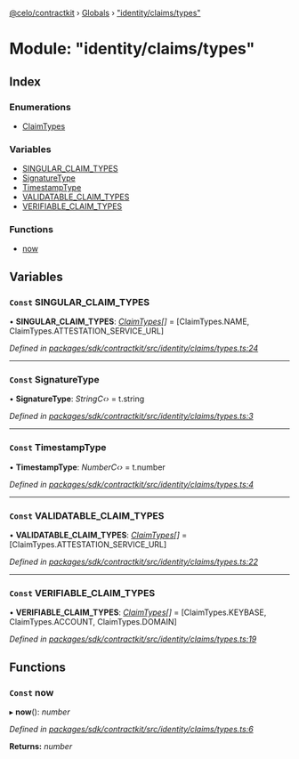 [@celo/contractkit](../README.md) › [Globals](../globals.md) › ["identity/claims/types"](_identity_claims_types_.md)

# Module: "identity/claims/types"

## Index

### Enumerations

* [ClaimTypes](../enums/_identity_claims_types_.claimtypes.md)

### Variables

* [SINGULAR_CLAIM_TYPES](_identity_claims_types_.md#const-singular_claim_types)
* [SignatureType](_identity_claims_types_.md#const-signaturetype)
* [TimestampType](_identity_claims_types_.md#const-timestamptype)
* [VALIDATABLE_CLAIM_TYPES](_identity_claims_types_.md#const-validatable_claim_types)
* [VERIFIABLE_CLAIM_TYPES](_identity_claims_types_.md#const-verifiable_claim_types)

### Functions

* [now](_identity_claims_types_.md#const-now)

## Variables

### `Const` SINGULAR_CLAIM_TYPES

• **SINGULAR_CLAIM_TYPES**: *[ClaimTypes](../enums/_identity_claims_types_.claimtypes.md)[]* = [ClaimTypes.NAME, ClaimTypes.ATTESTATION_SERVICE_URL]

*Defined in [packages/sdk/contractkit/src/identity/claims/types.ts:24](https://github.com/celo-org/celo-monorepo/blob/contractkit-v1.2.2/packages/sdk/contractkit/src/identity/claims/types.ts#L24)*

___

### `Const` SignatureType

• **SignatureType**: *StringC‹›* = t.string

*Defined in [packages/sdk/contractkit/src/identity/claims/types.ts:3](https://github.com/celo-org/celo-monorepo/blob/contractkit-v1.2.2/packages/sdk/contractkit/src/identity/claims/types.ts#L3)*

___

### `Const` TimestampType

• **TimestampType**: *NumberC‹›* = t.number

*Defined in [packages/sdk/contractkit/src/identity/claims/types.ts:4](https://github.com/celo-org/celo-monorepo/blob/contractkit-v1.2.2/packages/sdk/contractkit/src/identity/claims/types.ts#L4)*

___

### `Const` VALIDATABLE_CLAIM_TYPES

• **VALIDATABLE_CLAIM_TYPES**: *[ClaimTypes](../enums/_identity_claims_types_.claimtypes.md)[]* = [ClaimTypes.ATTESTATION_SERVICE_URL]

*Defined in [packages/sdk/contractkit/src/identity/claims/types.ts:22](https://github.com/celo-org/celo-monorepo/blob/contractkit-v1.2.2/packages/sdk/contractkit/src/identity/claims/types.ts#L22)*

___

### `Const` VERIFIABLE_CLAIM_TYPES

• **VERIFIABLE_CLAIM_TYPES**: *[ClaimTypes](../enums/_identity_claims_types_.claimtypes.md)[]* = [ClaimTypes.KEYBASE, ClaimTypes.ACCOUNT, ClaimTypes.DOMAIN]

*Defined in [packages/sdk/contractkit/src/identity/claims/types.ts:19](https://github.com/celo-org/celo-monorepo/blob/contractkit-v1.2.2/packages/sdk/contractkit/src/identity/claims/types.ts#L19)*

## Functions

### `Const` now

▸ **now**(): *number*

*Defined in [packages/sdk/contractkit/src/identity/claims/types.ts:6](https://github.com/celo-org/celo-monorepo/blob/contractkit-v1.2.2/packages/sdk/contractkit/src/identity/claims/types.ts#L6)*

**Returns:** *number*
